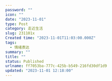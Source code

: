 ```yaml
---
password: ""
icon: ""
date: "2023-11-01"
type: Post
category: 走近生活
slug: 231101x
Created time: "2023-11-01T11:03:00.000Z"
tags:
  - 情绪表达
summary: ""
title: ""
status: Published
urlname: ff7053ba-777c-425b-b549-216fd30df1d9
updated: "2023-11-01 12:18:00"
---
```

